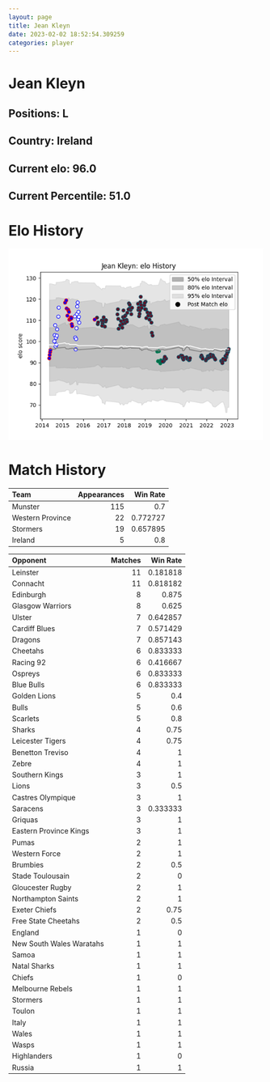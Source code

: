 ```yaml
---  
layout: page  
title: Jean Kleyn  
date: 2023-02-02 18:52:54.309259  
categories: player  
---
```

# Jean Kleyn

## Positions: L

## Country: Ireland

## Current elo: 96.0

## Current Percentile: 51.0

# Elo History


![elo history](history_JeanKleyn.png)
# Match History


| Team             |   Appearances |   Win Rate |
|:-----------------|--------------:|-----------:|
| Munster          |           115 |   0.7      |
| Western Province |            22 |   0.772727 |
| Stormers         |            19 |   0.657895 |
| Ireland          |             5 |   0.8      |

| Opponent                 |   Matches |   Win Rate |
|:-------------------------|----------:|-----------:|
| Leinster                 |        11 |   0.181818 |
| Connacht                 |        11 |   0.818182 |
| Edinburgh                |         8 |   0.875    |
| Glasgow Warriors         |         8 |   0.625    |
| Ulster                   |         7 |   0.642857 |
| Cardiff Blues            |         7 |   0.571429 |
| Dragons                  |         7 |   0.857143 |
| Cheetahs                 |         6 |   0.833333 |
| Racing 92                |         6 |   0.416667 |
| Ospreys                  |         6 |   0.833333 |
| Blue Bulls               |         6 |   0.833333 |
| Golden Lions             |         5 |   0.4      |
| Bulls                    |         5 |   0.6      |
| Scarlets                 |         5 |   0.8      |
| Sharks                   |         4 |   0.75     |
| Leicester Tigers         |         4 |   0.75     |
| Benetton Treviso         |         4 |   1        |
| Zebre                    |         4 |   1        |
| Southern Kings           |         3 |   1        |
| Lions                    |         3 |   0.5      |
| Castres Olympique        |         3 |   1        |
| Saracens                 |         3 |   0.333333 |
| Griquas                  |         3 |   1        |
| Eastern Province Kings   |         3 |   1        |
| Pumas                    |         2 |   1        |
| Western Force            |         2 |   1        |
| Brumbies                 |         2 |   0.5      |
| Stade Toulousain         |         2 |   0        |
| Gloucester Rugby         |         2 |   1        |
| Northampton Saints       |         2 |   1        |
| Exeter Chiefs            |         2 |   0.75     |
| Free State Cheetahs      |         2 |   0.5      |
| England                  |         1 |   0        |
| New South Wales Waratahs |         1 |   1        |
| Samoa                    |         1 |   1        |
| Natal Sharks             |         1 |   1        |
| Chiefs                   |         1 |   0        |
| Melbourne Rebels         |         1 |   1        |
| Stormers                 |         1 |   1        |
| Toulon                   |         1 |   1        |
| Italy                    |         1 |   1        |
| Wales                    |         1 |   1        |
| Wasps                    |         1 |   1        |
| Highlanders              |         1 |   0        |
| Russia                   |         1 |   1        |